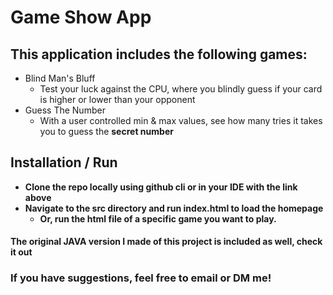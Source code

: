 # Game Show App

## This application includes the following games:

- Blind Man's Bluff
  - Test your luck against the CPU, where you blindly guess if your card is higher or lower than your opponent
- Guess The Number
  - With a user controlled min & max values, see how many tries it takes you to guess the <b>secret<b> number

## Installation / Run
- Clone the repo locally using github cli or in your IDE with the link above
- Navigate to the src directory and run index.html to load the homepage
  - Or, run the html file of a specific game you want to play.

#### The original JAVA version I made of this project is included as well, check it out

### If you have suggestions, feel free to email or DM me!
